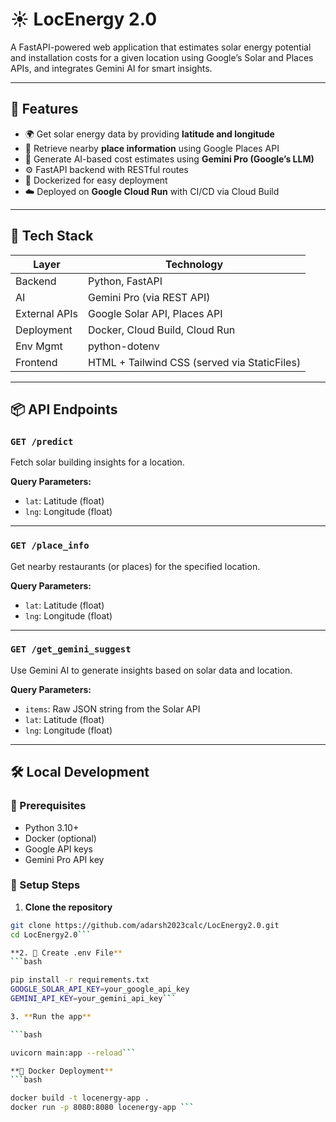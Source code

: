 # ☀️ LocEnergy 2.0

A FastAPI-powered web application that estimates solar energy potential and installation costs for a given location using Google’s Solar and Places APIs, and integrates Gemini AI for smart insights.

---

## 🚀 Features

- 🌍 Get solar energy data by providing **latitude and longitude**
- 🏢 Retrieve nearby **place information** using Google Places API
- 🤖 Generate AI-based cost estimates using **Gemini Pro (Google’s LLM)**
- ⚙️ FastAPI backend with RESTful routes
- 🐳 Dockerized for easy deployment
- ☁️ Deployed on **Google Cloud Run** with CI/CD via Cloud Build

---

## 🧰 Tech Stack

| Layer       | Technology                      |
|-------------|----------------------------------|
| Backend     | Python, FastAPI                 |
| AI          | Gemini Pro (via REST API)       |
| External APIs | Google Solar API, Places API   |
| Deployment  | Docker, Cloud Build, Cloud Run  |
| Env Mgmt    | python-dotenv                   |
| Frontend    | HTML + Tailwind CSS (served via StaticFiles) |

---

## 📦 API Endpoints

### `GET /predict`
Fetch solar building insights for a location.

**Query Parameters:**
- `lat`: Latitude (float)
- `lng`: Longitude (float)

---

### `GET /place_info`
Get nearby restaurants (or places) for the specified location.

**Query Parameters:**
- `lat`: Latitude (float)
- `lng`: Longitude (float)

---

### `GET /get_gemini_suggest`
Use Gemini AI to generate insights based on solar data and location.

**Query Parameters:**
- `items`: Raw JSON string from the Solar API
- `lat`: Latitude (float)
- `lng`: Longitude (float)

---

## 🛠️ Local Development

### 🔧 Prerequisites
- Python 3.10+
- Docker (optional)
- Google API keys
- Gemini Pro API key

### 🧪 Setup Steps

1. **Clone the repository**

```bash
git clone https://github.com/adarsh2023calc/LocEnergy2.0.git
cd LocEnergy2.0```

**2. 🔐 Create .env File**
```bash

pip install -r requirements.txt
GOOGLE_SOLAR_API_KEY=your_google_api_key
GEMINI_API_KEY=your_gemini_api_key```

3. **Run the app**

```bash

uvicorn main:app --reload```

**🐳 Docker Deployment**
```bash

docker build -t locenergy-app .
docker run -p 8080:8080 locenergy-app ```

